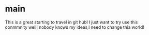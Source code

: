 # main
This is a great starting  to travel in git hub!
I just want to try use this conmmnity well!
nobody knows my ideas,I need to change thia world!
